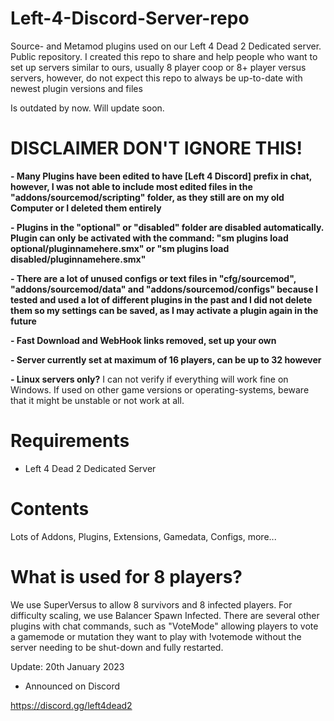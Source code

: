 # Left-4-Discord-Server-repo
Source- and Metamod plugins used on our Left 4 Dead 2 Dedicated server. Public repository.
I created this repo to share and help people who want to set up servers similar to ours, usually 8 player coop or 8+ player versus servers, however, do not expect this repo to always be up-to-date with newest plugin versions and files

Is outdated by now. Will update soon.

# **DISCLAIMER DON'T IGNORE THIS!** 
**- Many Plugins have been edited to have [Left 4 Discord] prefix in chat, however, I was not able to include most edited files in the "addons/sourcemod/scripting" folder, as they still are on my old Computer or I deleted them entirely**

**- Plugins in the "optional" or "disabled" folder are disabled automatically. Plugin can only be activated with the command: 
"sm plugins load optional/pluginnamehere.smx" 
or
"sm plugins load disabled/pluginnamehere.smx"**

**- There are a lot of unused configs or text files in "cfg/sourcemod", "addons/sourcemod/data" and "addons/sourcemod/configs" because I tested and used a lot of different plugins in the past and I did not delete them so my settings can be saved, as I may activate a plugin again in the future**

**- Fast Download and WebHook links removed, set up your own**

**- Server currently set at maximum of 16 players, can be up to 32 however**

**- Linux servers only?**
I can not verify if everything will work fine on Windows.
If used on other game versions or operating-systems, beware that it might be unstable or not work at all.

# **Requirements**
- Left 4 Dead 2 Dedicated Server

# **Contents**
Lots of Addons, Plugins, Extensions, Gamedata, Configs, more...

# **What is used for 8 players?**
We use SuperVersus to allow 8 survivors and 8 infected players. For difficulty scaling, we use Balancer Spawn Infected.
There are several other plugins with chat commands, such as "VoteMode" allowing players to vote a gamemode or mutation they want to play with !votemode without the server needing to be shut-down and fully restarted.

Update: 20th January 2023
- Announced on Discord

https://discord.gg/left4dead2
